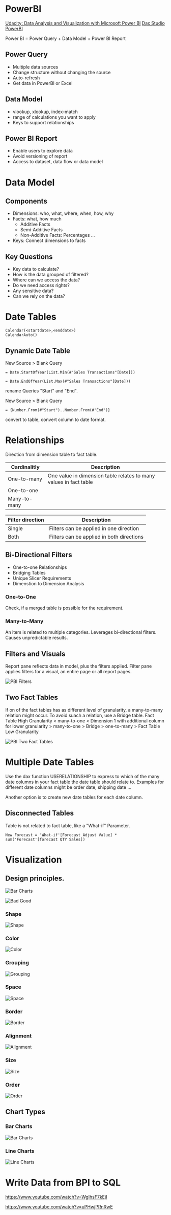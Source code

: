 # PowerBI

[Udacity: Data Analysis and Visualization with Microsoft Power BI](https://learn.udacity.com/nanodegrees/nd331)
[Dax Studio](https://daxstudio.org/)
[PowerBI](https://powerbi.microsoft.com/)

Power BI = Power Query + Data Model + Power BI Report

## Power Query

* Multiple data sources
* Change structure without changing the source
* Auto-refresh
* Get data in PowerBI or Excel

## Data Model

* vlookup, xlookup, index-match
* range of calculations you want to apply
* Keys to support relationships

## Power BI Report

* Enable users to explore data
* Avoid versioning of report
* Access to dataset, data flow or data model

# Data Model

## Components

* Dimensions: who, what, where, when, how, why
* Facts: what, how much
  * Additive Facts
  * Semi-Additive Facts
  * Non-Additive Facts: Percentages ...
* Keys: Connect dimensions to facts

## Key Questions

* Key data to calculate?
* How is the data grouped of filtered?
* Where can we access the data?
* Do we need access rights?
* Any sensitive data?
* Can we rely on the data?

# Date Tables

    Calendar(<startdate>,<enddate>)
    CalendarAuto()
    
## Dynamic Date Table

New Source > Blank Query

    = Date.StartOfYear(List.Min(#"Sales Transactions"[Date]))
    
    = Date.EndOfYear(List.Max(#"Sales Transactions"[Date]))
    
rename Queries "Start" and "End".

New Source > Blank Query

    = {Number.From(#"Start")..Number.From(#"End")}
     
convert to table, convert column to date format.

# Relationships

Direction from dimension table to fact table.

|Cardinalitly|Description|
|-|-|
|One-to-many|One value in dimension table relates to many values in fact table|
|One-to-one||
|Many-to-many||

|Filter direction|Description|
|-|-|
|Single|Filters can be applied in one direction|
|Both|Filters can be applied in both directions|

## Bi-Directional Filters

* One-to-one Relationships
* Bridging Tables
* Unique Slicer Requirements
* Dimenstion to Dimension Analysis

### One-to-One

Check, if a merged table is possible for the requirement.

### Many-to-Many

An item is related to multiple categories. Leverages bi-directional filters. Causes unpredictable results.

## Filters and Visuals

Report pane reflects data in model, plus the filters applied. Filter pane applies filters for a visual, an entire page or all report pages.

![PBI Filters](../img/pbi_filters_1.jpg)

## Two Fact Tables
    
If on of the fact tables has as different level of granularity, a many-to-many relation might occur. To avoid suach a relation, use a Bridge table. Fact Table High Granularity < many-to-one < Dimension 1 with additional column for lower granularity > many-to-one > Bridge > one-to-many > Fact Table Low Granularity
    
![PBI Two Fact Tables](../img/pbi_2.jpg)

# Multiple Date Tables

Use the dax function USERELATIONSHIP to express to which of the many date columns in your fact table the date table should relate to. Examples for different date columns might be order date, shipping date ...  

Another option is to create new date tables for each date column.

## Disconnected Tables

Table is not related to fact table, like a "What-if" Parameter.

    New Forecast = 'What-if'[Forecast Adjust Value] * sum('Forecast'[forecast QTY Sales])

# Visualization

## Design principles.

![Bar Charts](../img/pbi_5.jpg)

![Bad Good](../img/pbi_14.jpg)

### Shape

![Shape](../img/pbi_6.jpg)

### Color

![Color](../img/pbi_7.jpg)

### Grouping

![Grouping](../img/pbi_8.jpg)

### Space

![Space](../img/pbi_9.jpg)

### Border

![Border](../img/pbi_10.jpg)

### Alignment

![Alignment](../img/pbi_11.jpg)

### Size

![Size](../img/pbi_12.jpg)

### Order

![Order](../img/pbi_13.jpg)

## Chart Types

### Bar Charts
![Bar Charts](../img/pbi_3.jpg)

### Line Charts
![Line Charts](../img/pbi_4.jpg)

# Write Data from BPI to SQL

https://www.youtube.com/watch?v=WgIhsF7kEjI

https://www.youtube.com/watch?v=uPHwjPRnRwE
